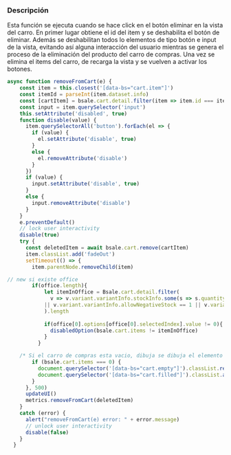 ### Descripción

Esta función se ejecuta cuando se hace click en el botón eliminar en la vista del carro. En primer lugar obtiene el id del item y se deshabilita el botón de eliminar. Además se deshabilitan todos lo elementos de tipo botón e input de la vista, evitando así alguna interacción del usuario mientras se genera el proceso de la eliminación del producto del carro de compras. Una vez se elimina el items del carro, de recarga la vista y se vuelven a activar los botones.  

```js
async function removeFromCart(e) {
    const item = this.closest('[data-bs="cart.item"]')
    const itemId = parseInt(item.dataset.info)
    const [cartItem] = bsale.cart.detail.filter(item => item.id === itemId)
    const input = item.querySelector('input')
    this.setAttribute('disabled', true)
    function disable(value) {
      item.querySelectorAll('button').forEach(el => {
        if (value) {
          el.setAttribute('disable', true)
        }
        else {
          el.removeAttribute('disable')
        }
      })
      if (value) {
        input.setAttribute('disable', true)
      }
      else {
        input.removeAttribute('disable')
      }
    }
    e.preventDefault()
    // lock user interactivity
    disable(true)
    try {
      const deletedItem = await bsale.cart.remove(cartItem)
      item.classList.add('fadeOut')
      setTimeout(() => {
        item.parentNode.removeChild(item)

// new si existe office 
        if(office.length){
            let itemInOffice = Bsale.cart.detail.filter(
              v => v.variant.variantInfo.stockInfo.some(s => s.quantityAvailable > 0 && s.office.id == office[0].options[office[0].selectedIndex].value)
            || v.variant.variantInfo.allowNegativeStock == 1 || v.variant.variantInfo.unlimitedStock == 1 
            ).length
  
            if(office[0].options[office[0].selectedIndex].value != 0){
              disabledOption(bsale.cart.items != itemInOffice)
            }
          }

	/* Si el carro de compras esta vacio, dibuja se dibuja el elemento que permite agregar productos al carro y desactiva el bloque que se dubuja cuando exiten productos. */
        if (bsale.cart.items === 0) {
          document.querySelector('[data-bs="cart.empty"]').classList.remove('d-none')
          document.querySelector('[data-bs="cart.filled"]').classList.add('d-none')
        }
      }, 500)
      updateUI()
      metrics.removeFromCart(deletedItem)
    }
    catch (error) {
      alert("removeFromCart(e) error: " + error.message)
      // unlock user interactivity
      disable(false)
    }
  }
```